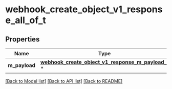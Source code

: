 # webhook_create_object_v1_response_all_of_t

## Properties
Name | Type | Description | Notes
------------ | ------------- | ------------- | -------------
**m_payload** | [**webhook_create_object_v1_response_m_payload_t**](webhook_create_object_v1_response_m_payload.md) \* |  | 

[[Back to Model list]](../README.md#documentation-for-models) [[Back to API list]](../README.md#documentation-for-api-endpoints) [[Back to README]](../README.md)


